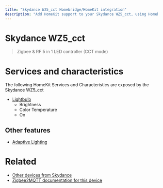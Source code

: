 ```yaml
---
title: "Skydance WZ5_cct Homebridge/HomeKit integration"
description: "Add HomeKit support to your Skydance WZ5_cct, using Homebridge, Zigbee2MQTT and homebridge-z2m."
---
```

<!---
This file has been GENERATED using src/docgen/docgen.ts
DO NOT EDIT THIS FILE MANUALLY!
-->
# Skydance WZ5_cct
> Zigbee & RF 5 in 1 LED controller (CCT mode)


# Services and characteristics
The following HomeKit Services and Characteristics are exposed by
the Skydance WZ5_cct

* [Lightbulb](../../light.md)
  * Brightness
  * Color Temperature
  * On

## Other features
* [Adaptive Lighting](../../light.md)

# Related
* [Other devices from Skydance](../index.md#skydance)
* [Zigbee2MQTT documentation for this device](https://www.zigbee2mqtt.io/devices/WZ5_cct.html)